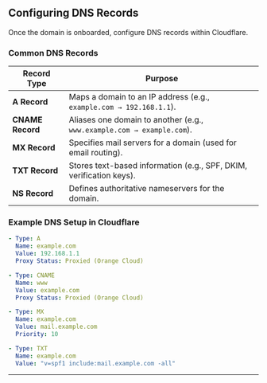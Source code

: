 
## **Configuring DNS Records**
Once the domain is onboarded, configure DNS records within Cloudflare.

### **Common DNS Records**
| Record Type | Purpose |
|------------|---------|
| **A Record** | Maps a domain to an IP address (e.g., `example.com → 192.168.1.1`). |
| **CNAME Record** | Aliases one domain to another (e.g., `www.example.com → example.com`). |
| **MX Record** | Specifies mail servers for a domain (used for email routing). |
| **TXT Record** | Stores text-based information (e.g., SPF, DKIM, verification keys). |
| **NS Record** | Defines authoritative nameservers for the domain. |

### **Example DNS Setup in Cloudflare**
```yaml
- Type: A
  Name: example.com
  Value: 192.168.1.1
  Proxy Status: Proxied (Orange Cloud)

- Type: CNAME
  Name: www
  Value: example.com
  Proxy Status: Proxied (Orange Cloud)

- Type: MX
  Name: example.com
  Value: mail.example.com
  Priority: 10

- Type: TXT
  Name: example.com
  Value: "v=spf1 include:mail.example.com -all"
```

---
